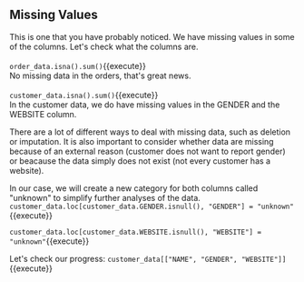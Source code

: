 ## Missing Values

This is one that you have probably noticed. We have missing values in some of the columns. Let's check what the columns are.<br><br>
`order_data.isna().sum()`{{execute}}<br>
No missing data in the orders, that's great news.<br><br>
`customer_data.isna().sum()`{{execute}}<br>
In the customer data, we do have missing values in the GENDER and the WEBSITE column.<br>

There are a lot of different ways to deal with missing data, such as deletion or imputation. It is also important to consider whether data are missing because of an external reason (customer does not want to report gender) or beacause the data simply does not exist (not every customer has a website).<br>

In our case, we will create a new category for both columns called "unknown" to simplify further analyses of the data.<br>
`customer_data.loc[customer_data.GENDER.isnull(), "GENDER"] = "unknown"`{{execute}}

`customer_data.loc[customer_data.WEBSITE.isnull(), "WEBSITE"] = "unknown"`{{execute}}

Let's check our progress:
`customer_data[["NAME", "GENDER", "WEBSITE"]]`{{execute}}